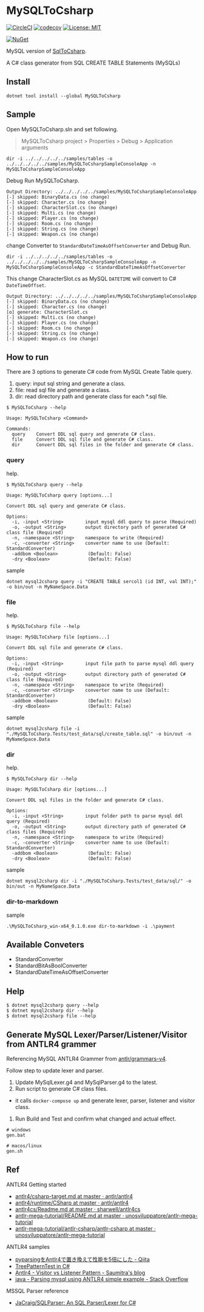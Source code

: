 # MySQLToCsharp

[![CircleCI](https://circleci.com/gh/KinocoLLC/MySQLToCsharp.svg?style=svg)](https://circleci.com/gh/KinocoLLC/MySQLToCsharp) [![codecov](https://codecov.io/gh/KinocoLLC/MySQLToCsharp/branch/master/graph/badge.svg)](https://codecov.io/gh/KinocoLLC/MySQLToCsharp) [![License: MIT](https://img.shields.io/badge/License-MIT-blue.svg)](LICENSE) 

[![NuGet](https://img.shields.io/nuget/v/MySQLToCsharp.svg?label=MySQLToCsharp%20nuget)](https://www.nuget.org/packages/MySQLToCsharp)

MySQL version of [SqlToCsharp](https://github.com/ufcpp/SqlToCsharp).

A C# class generator from SQL CREATE TABLE Statements (MySQLs)

## Install

```shell
dotnet tool install --global MySQLToCsharp
```

## Sample

Open MySQLToCsharp.sln and set following.

> MySQLToCsharp project > Properties > Debug > Application arguments

```
dir -i ../../../../../samples/tables -o ../../../../../samples/MySQLToCsharpSampleConsoleApp -n MySQLToCsharpSampleConsoleApp
```

Debug Run MySQLToCsharp.

```
Output Directory: ../../../../../samples/MySQLToCsharpSampleConsoleApp
[-] skipped: BinaryData.cs (no change)
[-] skipped: Character.cs (no change)
[-] skipped: CharacterSlot.cs (no change)
[-] skipped: Multi.cs (no change)
[-] skipped: Player.cs (no change)
[-] skipped: Room.cs (no change)
[-] skipped: String.cs (no change)
[-] skipped: Weapon.cs (no change)
```

change Converter to `StandardDateTimeAsOffsetConverter` and Debug Run.

```
dir -i ../../../../../samples/tables -o ../../../../../samples/MySQLToCsharpSampleConsoleApp -n MySQLToCsharpSampleConsoleApp -c StandardDateTimeAsOffsetConverter
```

This change CharacterSlot.cs as MySQL `DATETIME` will convert to C# `DateTimeOffset`.

```
Output Directory: ../../../../../samples/MySQLToCsharpSampleConsoleApp
[-] skipped: BinaryData.cs (no change)
[-] skipped: Character.cs (no change)
[o] generate: CharacterSlot.cs
[-] skipped: Multi.cs (no change)
[-] skipped: Player.cs (no change)
[-] skipped: Room.cs (no change)
[-] skipped: String.cs (no change)
[-] skipped: Weapon.cs (no change)
```

## How to run

There are 3 options to generate C# code from MySQL Create Table query.

1. query: input sql string and generate a class.
1. file: read sql file and generate a class.
1. dir: read directory path and generate class for each *.sql file.

```shell
$ MySQLToCsharp --help

Usage: MySQLToCsharp <Command>

Commands:
  query    Convert DDL sql query and generate C# class.
  file     Convert DDL sql file and generate C# class.
  dir      Convert DDL sql files in the folder and generate C# class.
```

### query

help.

```shell
$ MySQLToCsharp query --help

Usage: MySQLToCsharp query [options...]

Convert DDL sql query and generate C# class.

Options:
  -i, -input <String>        input mysql ddl query to parse (Required)
  -o, -output <String>       output directory path of generated C# class file (Required)
  -n, -namespace <String>    namespace to write (Required)
  -c, -converter <String>    converter name to use (Default: StandardConverter)
  -addbom <Boolean>           (Default: False)
  -dry <Boolean>              (Default: False)
```

sample 

```shell
dotnet mysql2csharp query -i "CREATE TABLE sercol1 (id INT, val INT);" -o bin/out -n MyNameSpace.Data
```

### file

help.

```shell
$ MySQLToCsharp file --help

Usage: MySQLToCsharp file [options...]

Convert DDL sql file and generate C# class.

Options:
  -i, -input <String>        input file path to parse mysql ddl query (Required)
  -o, -output <String>       output directory path of generated C# class file (Required)
  -n, -namespace <String>    namespace to write (Required)
  -c, -converter <String>    converter name to use (Default: StandardConverter)
  -addbom <Boolean>           (Default: False)
  -dry <Boolean>              (Default: False)
```

sample

```shell
dotnet mysql2csharp file -i "./MySQLToCsharp.Tests/test_data/sql/create_table.sql" -o bin/out -n MyNameSpace.Data
```

### dir

help.

```shell
$ MySQLToCsharp dir --help

Usage: MySQLToCsharp dir [options...]

Convert DDL sql files in the folder and generate C# class.

Options:
  -i, -input <String>        input folder path to parse mysql ddl query (Required)
  -o, -output <String>       output directory path of generated C# class files (Required)
  -n, -namespace <String>    namespace to write (Required)
  -c, -converter <String>    converter name to use (Default: StandardConverter)
  -addbom <Boolean>           (Default: False)
  -dry <Boolean>              (Default: False)
```

sample

```shell
dotnet mysql2csharp dir -i "./MySQLToCsharp.Tests/test_data/sql/" -o bin/out -n MyNameSpace.Data
```

### dir-to-markdown

sample
```shell
.\MySQLToCsharp_win-x64_0.1.0.exe dir-to-markdown -i .\payment
```

## Available Conveters

* StandardConverter
* StandardBitAsBoolConverter
* StandardDateTimeAsOffsetConverter

## Help

```
$ dotnet mysql2csharp query --help
$ dotnet mysql2csharp dir --help
$ dotnet mysql2csharp file --help
```

## Generate MySQL Lexer/Parser/Listener/Visitor from ANTLR4 grammer

Referencing MySQL ANTLR4 Grammer from [antlr/grammars-v4](https://github.com/antlr/grammars-v4/tree/master/sql/mysql/Positive-Technologies).

Follow step to update lexer and parser.

1. Update MySqlLexer.g4 and MySqlParser.g4 to the latest.
1. Run script to generate C# class files.
  * it calls `docker-compose up` and generate lexer, parser, listener and visitor class.
1. Run Build and Test and confirm what changed and actual effect.

```
# windows
gen.bat

# macos/linux
gen.sh
```

## Ref

ANTLR4 Getting started

* [antlr4/csharp\-target\.md at master · antlr/antlr4](https://github.com/antlr/antlr4/blob/master/doc/csharp-target.md)
* [antlr4/runtime/CSharp at master · antlr/antlr4](https://github.com/antlr/antlr4/tree/master/runtime/CSharp)
* [antlr4cs/Readme\.md at master · sharwell/antlr4cs](https://github.com/sharwell/antlr4cs/blob/master/Readme.md)
* [antlr\-mega\-tutorial/README\.md at master · unosviluppatore/antlr\-mega\-tutorial](https://github.com/unosviluppatore/antlr-mega-tutorial/blob/master/antlr-csharp/README.md)
* [antlr\-mega\-tutorial/antlr\-csharp/antlr\-csharp at master · unosviluppatore/antlr\-mega\-tutorial](https://github.com/unosviluppatore/antlr-mega-tutorial/tree/master/antlr-csharp/antlr-csharp)

ANTLR4 samples

* [pyparsingをAntlr4で置き換えて性能を5倍にした \- Qiita](https://qiita.com/osamunmun/items/54a00e963d1a7db0cf59)
* [TreePatternTest in C\#](https://gist.github.com/sharwell/9912132)
* [Antlr4 \- Visitor vs Listener Pattern \- Saumitra's blog](https://saumitra.me/blog/antlr4-visitor-vs-listener-pattern/)
* [java \- Parsing mysql using ANTLR4 simple example \- Stack Overflow](https://stackoverflow.com/questions/49769147/parsing-mysql-using-antlr4-simple-example)

MSSQL Parser reference

* [JaCraig/SQLParser: An SQL Parser/Lexer for C\#](https://github.com/JaCraig/SQLParser)

